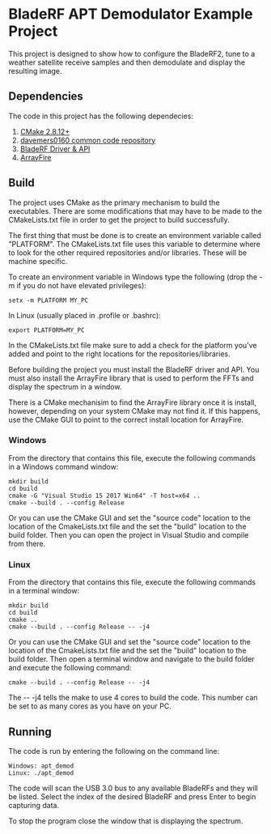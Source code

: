 # BladeRF APT Demodulator Example Project
This project is designed to show how to configure the BladeRF2, tune to a weather satellite receive samples and then demodulate and display the resulting image.

## Dependencies

The code in this project has the following dependecies:

1. [CMake 2.8.12+](https://cmake.org/download/ )
2. [davemers0160 common code repository](https://github.com/davemers0160/Common )
3. [BladeRF Driver & API](https://www.nuand.com )
4. [ArrayFire](https://www.arrayfire.com/ )

## Build

The project uses CMake as the primary mechanism to build the executables.  There are some modifications that may have to be made to the CMakeLists.txt file in order to get the project to build successfully.

The first thing that must be done is to create an environment variable called "PLATFORM".  The CMakeLists.txt file uses this variable to determine where to look for the other required repositories and/or libraries.  These will be machine specific.

To create an environment variable in Windows type the following (drop the -m if you do not have elevated privileges):
```
setx -m PLATFORM MY_PC
```

In Linux (usually placed in .profile or .bashrc):
```
export PLATFORM=MY_PC
```

In the CMakeLists.txt file make sure to add a check for the platform you've added and point to the right locations for the repositories/libraries.

Before building the project you must install the BladeRF driver and API.  You must also install the ArrayFire library that is used to perform the FFTs and display the spectrum in a window.  

There is a CMake mechanisim to find the ArrayFire library once it is install, however, depending on your system CMake may not find it.  If this happens, use the CMake GUI to point to the correct install location for ArrayFire.

### Windows

From the directory that contains this file, execute the following commands in a Windows command window:

```
mkdir build
cd build
cmake -G "Visual Studio 15 2017 Win64" -T host=x64 ..
cmake --build . --config Release
```

Or you can use the CMake GUI and set the "source code" location to the location of the CmakeLists.txt file and the set the "build" location to the build folder. Then you can open the project in Visual Studio and compile from there.

### Linux

From the directory that contains this file, execute the following commands in a terminal window:

```
mkdir build
cd build
cmake ..
cmake --build . --config Release -- -j4
```

Or you can use the CMake GUI and set the "source code" location to the location of the CmakeLists.txt file and the set the "build" location to the build folder. Then open a terminal window and navigate to the build folder and execute the following command:

```
cmake --build . --config Release -- -j4
```

The -- -j4 tells the make to use 4 cores to build the code.  This number can be set to as many cores as you have on your PC.

## Running

The code is run by entering the following on the command line:

```
Windows: apt_demod
Linux: ./apt_demod
```

The code will scan the USB 3.0 bus to any available BladeRFs and they will be listed.  Select the index of the desired BladeRF and press Enter to begin capturing data.

To stop the program close the window that is displaying the spectrum.
